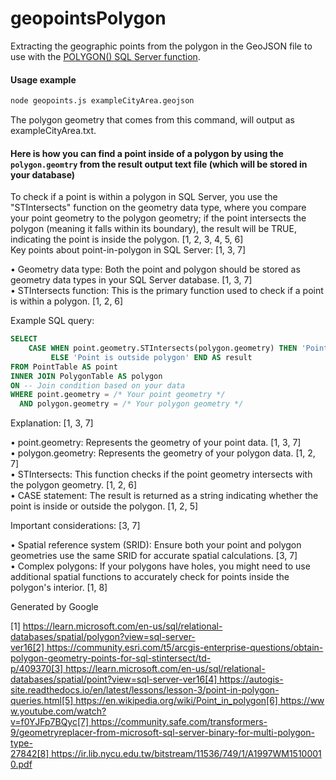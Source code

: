 # geopointsPolygon

Extracting the geographic points from the polygon in the GeoJSON file to use with the [POLYGON() SQL Server function](https://learn.microsoft.com/en-us/sql/relational-databases/spatial/polygon?view=sql-server-ver16).

#### Usage example

```bash
node geopoints.js exampleCityArea.geojson
```

The polygon geometry that comes from this command, will output as exampleCityArea.txt.

#### Here is how you can find a point inside of a polygon by using the `polygon.geomtry` from the result output text file (which will be stored in your database)

To check if a point is within a polygon in SQL Server, you use the "STIntersects" function on the geometry data type, where you compare your point geometry to the polygon geometry; if the point intersects the polygon (meaning it falls within its boundary), the result will be TRUE, indicating the point is inside the polygon. [1, 2, 3, 4, 5, 6]  
Key points about point-in-polygon in SQL Server: [1, 3, 7]

• Geometry data type: Both the point and polygon should be stored as geometry data types in your SQL Server database. [1, 3, 7]  
• STIntersects function: This is the primary function used to check if a point is within a polygon. [1, 2, 6]

Example SQL query:

```sql
SELECT
    CASE WHEN point.geometry.STIntersects(polygon.geometry) THEN 'Point is inside polygon'
         ELSE 'Point is outside polygon' END AS result
FROM PointTable AS point
INNER JOIN PolygonTable AS polygon
ON -- Join condition based on your data
WHERE point.geometry = /* Your point geometry */
  AND polygon.geometry = /* Your polygon geometry */
```

Explanation: [1, 3, 7]

• point.geometry: Represents the geometry of your point data. [1, 3, 7]  
• polygon.geometry: Represents the geometry of your polygon data. [1, 2, 7]  
• STIntersects: This function checks if the point geometry intersects with the polygon geometry. [1, 2, 6]  
• CASE statement: The result is returned as a string indicating whether the point is inside or outside the polygon. [1, 2, 5]

Important considerations: [3, 7]

• Spatial reference system (SRID): Ensure both your point and polygon geometries use the same SRID for accurate spatial calculations. [3, 7]  
• Complex polygons: If your polygons have holes, you might need to use additional spatial functions to accurately check for points inside the polygon's interior. [1, 8]

Generated by Google

[1] https://learn.microsoft.com/en-us/sql/relational-databases/spatial/polygon?view=sql-server-ver16[2] https://community.esri.com/t5/arcgis-enterprise-questions/obtain-polygon-geometry-points-for-sql-stintersect/td-p/409370[3] https://learn.microsoft.com/en-us/sql/relational-databases/spatial/point?view=sql-server-ver16[4] https://autogis-site.readthedocs.io/en/latest/lessons/lesson-3/point-in-polygon-queries.html[5] https://en.wikipedia.org/wiki/Point_in_polygon[6] https://www.youtube.com/watch?v=f0YJFp7BQyc[7] https://community.safe.com/transformers-9/geometryreplacer-from-microsoft-sql-server-binary-for-multi-polygon-type-27842[8] https://ir.lib.nycu.edu.tw/bitstream/11536/749/1/A1997WM15100010.pdf
